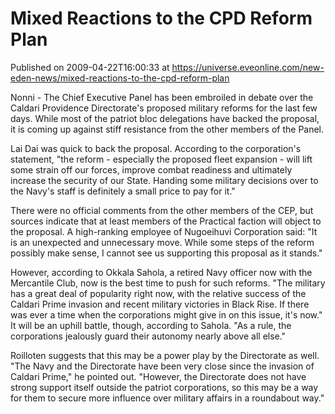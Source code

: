 # Mixed Reactions to the CPD Reform Plan
Published on 2009-04-22T16:00:33 at https://universe.eveonline.com/new-eden-news/mixed-reactions-to-the-cpd-reform-plan

Nonni - The Chief Executive Panel has been embroiled in debate over the Caldari Providence Directorate's proposed military reforms for the last few days.  While most of the patriot bloc delegations have backed the proposal, it is coming up against stiff resistance from the other members of the Panel.

Lai Dai was quick to back the proposal. According to the corporation's statement, "the reform - especially the proposed fleet expansion - will lift some strain off our forces, improve combat readiness and ultimately increase the security of our State. Handing some military decisions over to the Navy's staff is definitely a small price to pay for it."

There were no official comments from the other members of the CEP, but sources indicate that at least members of the Practical faction will object to the proposal. A high-ranking employee of Nugoeihuvi Corporation said: "It is an unexpected and unnecessary move. While some steps of the reform possibly make sense, I cannot see us supporting this proposal as it stands."

However, according to Okkala Sahola, a retired Navy officer now with the Mercantile Club, now is the best time to push for such reforms.  "The military has a great deal of popularity right now, with the relative success of the Caldari Prime invasion and recent military victories in Black Rise.  If there was ever a time when the corporations might give in on this issue, it's now."  It will be an uphill battle, though, according to Sahola.  "As a rule, the corporations jealously guard their autonomy nearly above all else."

Roilloten suggests that this may be a power play by the Directorate as well.  "The Navy and the Directorate have been very close since the invasion of Caldari Prime," he pointed out.  "However, the Directorate does not have strong support itself outside the patriot corporations, so this may be a way for them to secure more influence over military affairs in a roundabout way."
